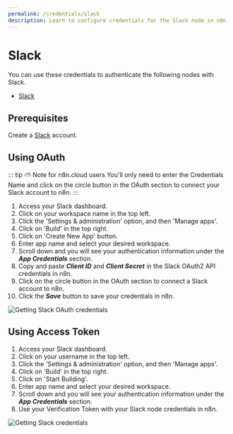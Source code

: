 ```yaml
---
permalink: /credentials/slack
description: Learn to configure credentials for the Slack node in n8n
---
```


# Slack

You can use these credentials to authenticate the following nodes with Slack.
- [Slack](../../nodes-library/nodes/Slack/README.md)

## Prerequisites

Create a [Slack](https://slack.com/) account.

## Using OAuth

::: tip ⛅️ Note for n8n.cloud users
You'll only need to enter the Credentials Name and click on the circle button in the OAuth section to connect your Slack account to n8n.
:::

1. Access your Slack dashboard.
2. Click on your workspace name in the top left.
3. Click the 'Settings & administration' option, and then 'Manage apps'.
4. Click on 'Build' in the top right.
5. Click on 'Create New App' button.
6. Enter app name and select your desired workspace.
7. Scroll down and you will see your authentication information under the ***App Credentials*** section.
8. Copy and paste ***Client ID*** and ***Client Secret*** in the Slack OAuth2 API credentials in n8n.
9. Click on the circle button in the OAuth section to connect a Slack account to n8n.
10. Click the ***Save*** button to save your credentials in n8n.

![Getting Slack OAuth credentials](./using-oauth.gif)

## Using Access Token

1. Access your Slack dashboard.
2. Click on your username in the top left.
3. Click the 'Settings & administration' option, and then 'Manage apps'.
4. Click on 'Build' in the top right.
5. Click on 'Start Building'.
6. Enter app name and select your desired workspace.
7. Scroll down and you will see your authentication information under the ***App Credentials*** section.
8. Use your Verification Token with your Slack node credentials in n8n.

![Getting Slack credentials](./using-access-token.gif)
